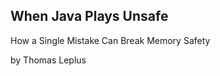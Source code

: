 <!-- markdownlint-disable MD041 -->
## When Java Plays Unsafe

How a Single Mistake Can Break Memory Safety

by Thomas Leplus

